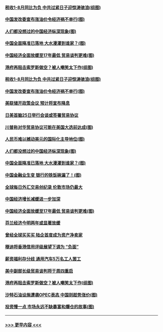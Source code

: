 #### [税收1-8月同比为负 中共过紧日子迎惊涛骇浪(组图)](../pages/p5/907759.md?t=09181644) 
#### [中国发改委宣布涨油价令经济祸不单行(图)](../pages/p5/907751.md?t=09181644) 
#### [人们都没想过的中国经济纵深现象(图)](../pages/p5/907684.md?t=09181644) 
#### [中国全面降准已落地 大水漫灌到谁家？(图)](../pages/p5/907688.md?t=09181644) 
#### [中国经济全面放缓至17年最低 贸易谈判更难(图)](../pages/p5/907648.md?t=09181644) 
#### [港府再阻击索罗斯做空？被人嘲笑太下作(组图)](../pages/p5/907637.md?t=09181644) 
#### [税收1-8月同比为负 中共过紧日子迎惊涛骇浪(组图)](../pages/p5/907759.md?t=09181644) 
#### [中国发改委宣布涨油价令经济祸不单行(图)](../pages/p5/907751.md?t=09181644) 
#### [美联储开政策会议 预计将宣布降息](../pages/p5/907739.md?t=09181644) 
#### [日美首脑25日举行会谈或签署贸易协议](../pages/p5/907734.md?t=09181644) 
#### [川普称对华贸易协议可能在美国大选前达成(图)](../pages/p5/907707.md?t=09181644) 
#### [人民币难以撼动美元的国际化主导地位(图)](../pages/p5/907705.md?t=09181644) 
#### [人们都没想过的中国经济纵深现象(图)](../pages/p5/907684.md?t=09181644) 
#### [中国全面降准已落地 大水漫灌到谁家？(图)](../pages/p5/907688.md?t=09181644) 
#### [中国金融业生变 银行的铁饭碗漏了！(图)](../pages/p5/907683.md?t=09181644) 
#### [全球每日外汇交易创纪录 伦敦市场仍最大](../pages/p5/907685.md?t=09181644) 
#### [中国经济增长减缓进一步加深](../pages/p5/907649.md?t=09181644) 
#### [中国经济全面放缓至17年最低 贸易谈判更难(图)](../pages/p5/907648.md?t=09181644) 
#### [芬兰经济今明两年或显著放缓](../pages/p5/907643.md?t=09181644) 
#### [曾经全球买买买 陆企首度成为资产净卖家](../pages/p5/907641.md?t=09181644) 
#### [穆迪将香港信用评级展望下调为 “负面”](../pages/p5/907640.md?t=09181644) 
#### [薪资福利存分歧 通用汽车5万名工人罢工](../pages/p5/907639.md?t=09181644) 
#### [美中副部长级贸易谈判将于周四重启](../pages/p5/907638.md?t=09181644) 
#### [港府再阻击索罗斯做空？被人嘲笑太下作(组图)](../pages/p5/907637.md?t=09181644) 
#### [沙特石油设施遭袭OPEC表态 中国则趁势涨价(图)](../pages/p5/907570.md?t=09181644) 
#### [投资慢一点 市场永远不缺暴富和爆仓的故事(图)](../pages/p5/907564.md?t=09181644) 

----
#### [ >>> 更早内容 <<< ](../indexes/p5-earlier.md)
